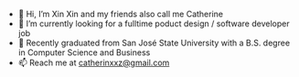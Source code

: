 - 👋 Hi, I’m Xin Xin and my friends also call me Catherine
- 👀 I’m currently looking for a fulltime poduct design / software developer job
- 🌱 Recently graduated from San José State University with a B.S. degree in Computer Science and Business
- 📫 Reach me at catherinxxz@gmail.com

<!---
catherinxxz/catherinxxz is a ✨ special ✨ repository because its `README.md` (this file) appears on your GitHub profile.
You can click the Preview link to take a look at your changes.
--->

